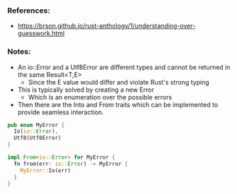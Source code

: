 ### References:
- https://brson.github.io/rust-anthology/1/understanding-over-guesswork.html

### Notes:
- An io::Error and a Utf8Error are different types and cannot be returned in the same Result<T,E>
  - Since the E value would differ and violate Rust's strong typing
- This is typically solved by creating a new Error
  - Which is an enumeration over the possible errors
- Then there are the Into<T> and From<T> traits which can be implemented to provide seamless interaction.

```rust
pub enum MyError {
  Io(io::Error),
  Utf8(Utf8Error)
}

impl From<io::Error> for MyError {
  fn from(err: io::Error) -> MyError {
    MyError::Io(err)
  }
}
```
